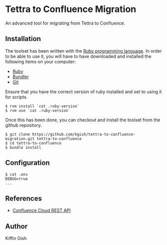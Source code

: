 # Tettra to Confluence Migration

An advanced tool for migrating from Tettra to Confluence.

## Installation

The toolset has been written with the [Ruby programming language](https://www.ruby-lang.org). In order to be able to use it, you will have to have downloaded and installed the following items on your computer:

* [Ruby](https://www.ruby-lang.org/en/downloads)
* [Bundler](http://bundler.io)
* [Git](https://git-scm.com/downloads)

Ensure that you have the correct version of ruby installed and set to using it for scripts.

```
$ rvm install `cat .ruby-version`
$ rvm use `cat .ruby-version`
```

Once this has been done, you can checkout and install the toolset from the github repository.

```
$ git clone https://github.com/kgish/tettra-to-confluence-migration.git tettra-to-confluence
$ cd tettra-to-confluence
$ bundle install
```

## Configuration

```
$ cat .env
DEBUG=true
...
```

## References

* [Confluence Cloud REST API](https://developer.atlassian.com/cloud/confluence/rest)

## Author

Kiffin Gish


